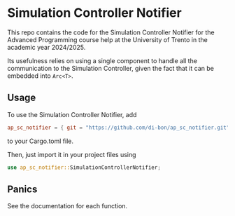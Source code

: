# Simulation Controller Notifier
This repo contains the code for the Simulation Controller Notifier for the Advanced Programming course help at the University of Trento in the academic year 2024/2025.

Its usefulness relies on using a single component to handle all the communication to the Simulation Controller, given the fact that it can be embedded into ```Arc<T>```.

## Usage
To use the Simulation Controller Notifier, add
```toml
ap_sc_notifier = { git = "https://github.com/di-bon/ap_sc_notifier.git" }
```
to your Cargo.toml file.

Then, just import it in your project files using
```rust
use ap_sc_notifier::SimulationControllerNotifier;
```

## Panics
See the documentation for each function.
